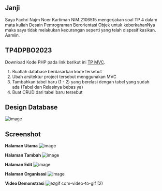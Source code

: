 ## Janji
Saya Fachri Najm Noer Kartiman NIM 2106515 mengerjakan soal TP 4
dalam mata kuliah Desain Pemrograman Berorientasi Objek untuk keberkahanNya
maka saya tidak melakukan kecurangan seperti yang telah dispesifikasikan.
Aamiin.

## TP4DPBO2023
Download Kode PHP pada link berikut ini [TP MVC](https://drive.google.com/file/d/1nBMAyhAOgDJvvMYqLhJ9qZRo14nN9XLM/view?usp=share_link).
1. Buatlah database berdasarkan kode tersebut
2. Ubah arsitektur project tersebut menggunakan MVC
3. Tambahkan tabel baru (1 - 2) yang berelasi dengan tabel yang sudah ada (Tabel dan Relasinya bebas ya)
4. Buat CRUD dari tabel  baru tersebut

## Design Database
![image](https://github.com/fachrinnk4869/TP4DPBO2023/assets/92314386/94da9563-73e6-44e5-8104-b774de3140fa)

## Screenshot
**Halaman Utama**
![image](https://github.com/fachrinnk4869/TP4DPBO2023/assets/92314386/f3d17d74-e898-4260-825f-96410a4bd6f4)

**Halaman Tambah**
![image](https://github.com/fachrinnk4869/TP4DPBO2023/assets/92314386/5a4216c3-304c-4a00-b1e6-90803acf885c)

**Halaman Edit**
![image](https://github.com/fachrinnk4869/TP4DPBO2023/assets/92314386/db4edad9-7996-40cb-ba08-02482ba5bfb9)

**Halaman Organisasi**
![image](https://github.com/fachrinnk4869/TP4DPBO2023/assets/92314386/4199fde0-18aa-4e7d-a739-a939cb62bbf4)

**Video Demonstrasi**
![ezgif com-video-to-gif (2)](https://github.com/fachrinnk4869/TP4DPBO2023/assets/92314386/be546302-a45f-4b74-a996-81b44a593de2)


